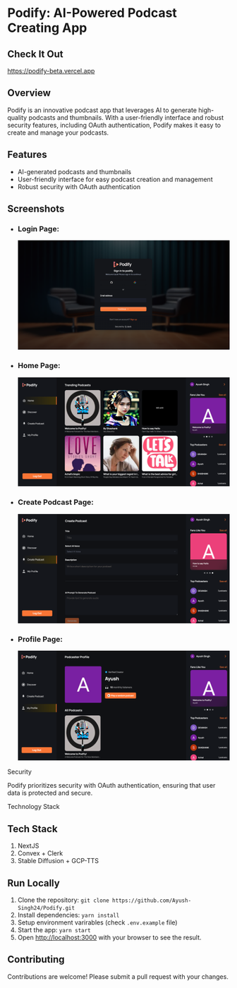 # Podify: AI-Powered Podcast Creating App

## Check It Out

https://podify-beta.vercel.app

## Overview

Podify is an innovative podcast app that leverages AI to generate high-quality podcasts and thumbnails. With a user-friendly interface and robust security features, including OAuth authentication, Podify makes it easy to create and manage your podcasts.

## Features

- AI-generated podcasts and thumbnails
- User-friendly interface for easy podcast creation and management
- Robust security with OAuth authentication

## Screenshots

- ### Login Page:
  ![login page](image-1.png)
- ### Home Page:
  ![home page](image.png)
- ### Create Podcast Page:
  ![create podcast page](<Screenshot 2024-08-14 013613-1.png>)
- ### Profile Page:
  ![profile page](<Screenshot 2024-08-14 013646.png>)

Security

Podify prioritizes security with OAuth authentication, ensuring that user data is protected and secure.

Technology Stack

## Tech Stack

1. NextJS
2. Convex + Clerk
3. Stable Diffusion + GCP-TTS

## Run Locally

1. Clone the repository: `git clone https://github.com/Ayush-Singh24/Podify.git`
2. Install dependencies: `yarn install`
3. Setup environment varirables (check `.env.example` file)
4. Start the app: `yarn start`
5. Open [http://localhost:3000](http://localhost:3000) with your browser to see the result.

## Contributing

Contributions are welcome! Please submit a pull request with your changes.
